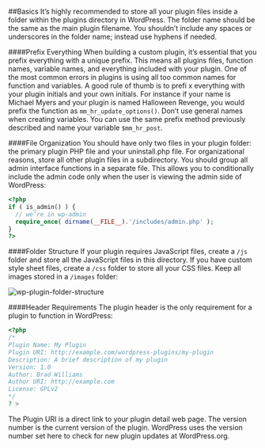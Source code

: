 ##Basics
It’s highly recommended to store all your plugin files inside a folder within the plugins directory in WordPress. The folder name should be the same as the main plugin filename. You shouldn’t include any spaces or underscores in the folder name; instead use hyphens if needed. 

####Prefix Everything
When building a custom plugin, it’s essential that you prefix everything with a unique prefix. This means all plugins files, function names, variable names, and everything included with your plugin. One of the most common errors in plugins is using all too common names for function and variables. A good rule of thumb is to prefi x everything with your plugin initials and your own initials. For instance if your name is Michael Myers and your plugin is named Halloween Revenge, you would prefix the function as ```mm_hr_update_options()```.
Don’t use general names when creating variables. You can use the same prefix method previously described and name your variable  ```$mm_hr_post```.

####File Organization
You should have only two files in your plugin folder: the primary plugin PHP file and your uninstall.php file. For organizational reasons, store all other plugin files in a subdirectory. You should group all admin interface functions in a separate file. This allows you to conditionally include the admin code only when the user is viewing the admin side of WordPress:
```php
<?php
if ( is_admin() ) {
  // we’re in wp-admin
  require_once( dirname(__FILE__).'/includes/admin.php' );
}
?>
```

####Folder Structure
If your plugin requires JavaScript files, create a ```/js``` folder and store all the JavaScript files in this directory. If you have custom style sheet files, create a ```/css``` folder to store all your CSS files. Keep all images stored in a ```/images``` folder:

![wp-plugin-folder-structure](https://cloud.githubusercontent.com/assets/13823751/17871184/1d5ae590-6880-11e6-915d-7fd4ca3f5c20.jpg)

####Header Requirements
The plugin header is the only requirement for a plugin to function in WordPress:
```php
<?php
/*
Plugin Name: My Plugin
Plugin URI: http://example.com/wordpress-plugins/my-plugin
Description: A brief description of my plugin
Version: 1.0
Author: Brad Williams
Author URI: http://example.com
License: GPLv2
*/
? >
```
The Plugin URI is a direct link to your plugin detail web page. The version number is the current version of the plugin. WordPress uses the version number set here to check for new plugin updates at WordPress.org.
